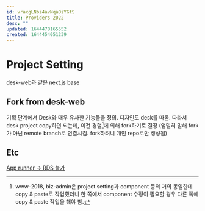 ```yaml
---
id: vraxgLNbz4avNqaOsYGtS
title: Providers 2022
desc: ""
updated: 1644478165552
created: 1644454051239
---
```


# Project Setting

desk-web과 같은 next.js base

## Fork from desk-web

기획 단계에서 Desk와 매우 유사한 기능들을 정의. 디자인도 desk를 따옴.
따라서 desk project copy하면 되는데, 이전 경험[^1]에 의해 fork하기로 결정
(엄밀히 말해 fork가 아닌 remote branch로 연결시킴. fork하려니 개인 repo로만 생성됨)

## Etc

[App runner -> RDS 불가](https://github.com/aws/apprunner-roadmap/issues/1)

[^1]: www-2018, biz-admin은 project setting과 component 등의 거의 동일한데 copy & paste로 작업했더니 한 쪽에서 component 수정이 필요할 경우 다른 쪽에 copy & paste 작업을 해야 함.
